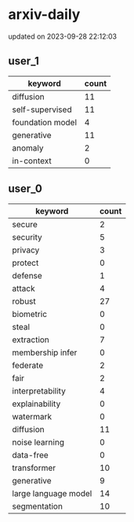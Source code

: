 # arxiv-daily
updated on 2023-09-28 22:12:03
## user_1
| keyword | count |
| - | - |
| diffusion | 11 |
| self-supervised | 11 |
| foundation model | 4 |
| generative | 11 |
| anomaly | 2 |
| in-context | 0 |
## user_0
| keyword | count |
| - | - |
| secure | 2 |
| security | 5 |
| privacy | 3 |
| protect | 0 |
| defense | 1 |
| attack | 4 |
| robust | 27 |
| biometric | 0 |
| steal | 0 |
| extraction | 7 |
| membership infer | 0 |
| federate | 2 |
| fair | 2 |
| interpretability | 4 |
| explainability | 0 |
| watermark | 0 |
| diffusion | 11 |
| noise learning | 0 |
| data-free | 0 |
| transformer | 10 |
| generative | 9 |
| large language model | 14 |
| segmentation | 10 |
